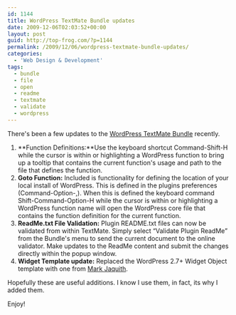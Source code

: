 ```yaml
---
id: 1144
title: WordPress TextMate Bundle updates
date: 2009-12-06T02:03:52+00:00
layout: post
guid: http://top-frog.com/?p=1144
permalink: /2009/12/06/wordpress-textmate-bundle-updates/
categories:
  - 'Web Design & Development'
tags:
  - bundle
  - file
  - open
  - readme
  - textmate
  - validate
  - wordpress
---
```

There's been a few updates to the [WordPress TextMate Bundle](http://top-frog.com/projects/wordpress-textmate-bundle/) recently.

  1. **Function Definitions:**Use the keyboard shortcut Command-Shift-H while the cursor is within or highlighting a WordPress function to bring up a tooltip that contains the current function's usage and path to the file that defines the function.
  2. **Goto Function:** Included is functionality for defining the location of your local install of WordPress. This is defined in the plugins preferences (Command-Option-,). When this is defined the keyboard command Shift-Command-Option-H while the cursor is within or highlighting a WordPress function name will open the WordPress core file that contains the function definition for the current function.
  3. **ReadMe.txt File Validation:** Plugin README.txt files can now be validated from within TextMate. Simply select &#8220;Validate Plugin ReadMe&#8221; from the Bundle's menu to send the current document to the online validator. Make updates to the ReadMe content and submit the changes directly within the popup window.
  4. **Widget Template update:** Replaced the WordPress 2.7+ Widget Object template with one from [Mark Jaquith](http://markjaquith.wordpress.com/2009/08/31/textmate-wordpress-widget-snippet/). </ol> 
    Hopefully these are useful additions. I know I use them, in fact, its why I added them. 
    
  Enjoy!